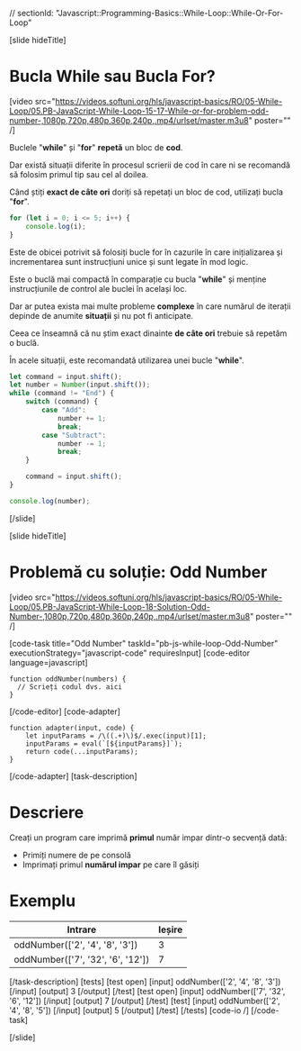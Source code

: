 // sectionId: "Javascript::Programming-Basics::While-Loop::While-Or-For-Loop"

[slide hideTitle]
# Bucla While sau Bucla For?

[video src="https://videos.softuni.org/hls/javascript-basics/RO/05-While-Loop/05.PB-JavaScript-While-Loop-15-17-While-or-for-problem-odd-number-,1080p,720p,480p,360p,240p,.mp4/urlset/master.m3u8" poster="" /]


Buclele "**while**" și "**for**" **repetă** un bloc de **cod**.

Dar există situații diferite în procesul scrierii de cod în care ni se recomandă să folosim primul tip sau cel al doilea.

Când știți **exact de câte ori** doriți să repetați un bloc de cod, utilizați bucla "**for**".
```js live
for (let i = 0; i <= 5; i++) {
    console.log(i);
}
```

Este de obicei potrivit să folosiți bucle for în cazurile în care inițializarea și incrementarea sunt instrucțiuni unice  și sunt legate în mod logic.

Este o buclă mai compactă în comparație cu bucla "**while**" și menține instrucțiunile de control ale buclei în același loc.

Dar ar putea exista mai multe probleme **complexe** în care numărul de iterații depinde de anumite **situații** și nu pot fi anticipate. 

Ceea ce înseamnă că nu știm exact dinainte **de câte ori** trebuie să repetăm o buclă.

În acele situații, este recomandată utilizarea unei bucle "**while**".
```js
let command = input.shift();
let number = Number(input.shift());
while (command != "End") {
    switch (command) {
        case "Add":
            number += 1;
            break;
        case "Subtract":
            number -= 1;
            break;
    }

    command = input.shift();
}

console.log(number);
```
[/slide]

[slide hideTitle]
# Problemă cu soluție: Odd Number

[video src="https://videos.softuni.org/hls/javascript-basics/RO/05-While-Loop/05.PB-JavaScript-While-Loop-18-Solution-Odd-Number-,1080p,720p,480p,360p,240p,.mp4/urlset/master.m3u8" poster="" /]

[code-task title="Odd Number" taskId="pb-js-while-loop-Odd-Number" executionStrategy="javascript-code" requiresInput]
[code-editor language=javascript]
```
function oddNumber(numbers) {
  // Scrieți codul dvs. aici
}
```
[/code-editor]
[code-adapter]
```
function adapter(input, code) {
    let inputParams = /\((.+)\)$/.exec(input)[1];
    inputParams = eval(`[${inputParams}]`);
    return code(...inputParams);
}
```
[/code-adapter]
[task-description]
# Descriere
Creați un program care imprimă **primul** număr impar dintr-o secvență dată:

* Primiți numere de pe consolă 
* Imprimați primul  **numărul impar** pe care îl găsiți

# Exemplu
  | **Intrare** | **Ieșire** |
| --- | --- |
| oddNumber(['2', '4', '8', '3']) | 3 |
| oddNumber(['7', '32', '6', '12'])| 7 |

[/task-description]
[tests]
[test open]
[input]
oddNumber(['2', '4', '8', '3'])
[/input]
[output]
3
[/output]
[/test]
[test open]
[input]
oddNumber(['7', '32', '6', '12'])
[/input]
[output]
7
[/output]
[/test]
[test]
[input]
oddNumber(['2', '4', '8', '5'])
[/input]
[output]
5
[/output]
[/test]
[/tests]
[code-io /]
[/code-task]

[/slide]

